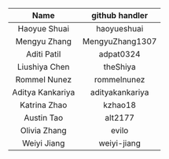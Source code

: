 | Name  | github handler | 
|:---:|:---:|
| Haoyue Shuai | haoyueshuai |
| Mengyu Zhang | MengyuZhang1307 |
| Aditi Patil  | adpat0324 |
| Liushiya Chen | theShiya |
| Rommel Nunez | rommelnunez |
| Aditya Kankariya | adityakankariya |
| Katrina Zhao | kzhao18 |
| Austin Tao   | alt2177 |
| Olivia Zhang | evilo |
| Weiyi Jiang | weiyi-jiang |
